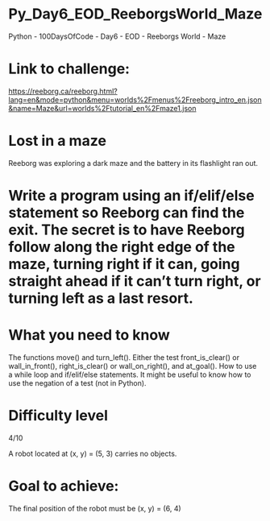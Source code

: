# Py_Day6_EOD_ReeborgsWorld_Maze
Python - 100DaysOfCode - Day6 - EOD - Reeborgs World - Maze

# Link to challenge:
https://reeborg.ca/reeborg.html?lang=en&mode=python&menu=worlds%2Fmenus%2Freeborg_intro_en.json&name=Maze&url=worlds%2Ftutorial_en%2Fmaze1.json

# Lost in a maze
Reeborg was exploring a dark maze and the battery in its flashlight ran out.

# Write a program using an if/elif/else statement so Reeborg can find the exit. The secret is to have Reeborg follow along the right edge of the maze, turning right if it can, going straight ahead if it can’t turn right, or turning left as a last resort.

# What you need to know
The functions move() and turn_left().
Either the test front_is_clear() or wall_in_front(), right_is_clear() or wall_on_right(), and at_goal().
How to use a while loop and if/elif/else statements.
It might be useful to know how to use the negation of a test (not in Python).

# Difficulty level
4/10

A robot located at (x, y) = (5, 3) carries no objects.

# Goal to achieve:
The final position of the robot must be (x, y) = (6, 4)
